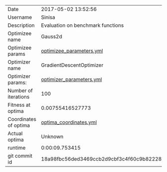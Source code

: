 | | |
| --- | --- |
| Date | 2017-05-02 13:52:56 |
| Username | Sinisa |
| Description | Evaluation on benchmark functions |
| Optimizee name | Gauss2d |
| Optimizee params |  <a href="optimizee_parameters.yml">optimizee_parameters.yml</a>  |
| Optimizer name | GradientDescentOptimizer |
| Optimizer params: |  <a href="optimizer_parameters.yml">optimizer_parameters.yml</a>  |
| Number of iterations | 100 |
| Fitness at optima | 0.00755416527773 |
| Coordinates of optima |  <a href="optima_coordinates.yml">optima_coordinates.yml</a>  |
| Actual optima |  Unknown  |
| runtime | 0:00:09.753415 |
| git commit id | 18a98fbc56ded3469ccb2d9cbf3c4f60c9b82228 |